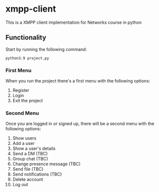 # xmpp-client
This is a XMPP client implementation for Networks course in python 

## Functionality
Start by running the following command: 

`python3.9 project.py`

### First Menu
When you run the project there's a first menu with the following options:

1. Register
2. Login
3. Exit the project

### Second Menu

Once you are logged in or signed up, there will be a second menu with the following options:

1. Show users
2. Add a user
3. Show a user's details
4. Send a DM (TBC)
5. Group chat (TBC)
6. Change presence message (TBC)
7. Send file (TBC)
8. Send notifications (TBC)
9. Delete account
10. Log out
